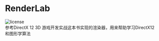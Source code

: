 # RenderLab  
![license](https://img.shields.io/github/license/liaochenhan/RenderLab)  
参考DirectX 12 3D 游戏开发实战这本书实现的渲染器，用来帮助学习DirectX12和图形学算法
